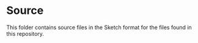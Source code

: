 # Source

This folder contains source files in the Sketch format for the files found in this repository.
